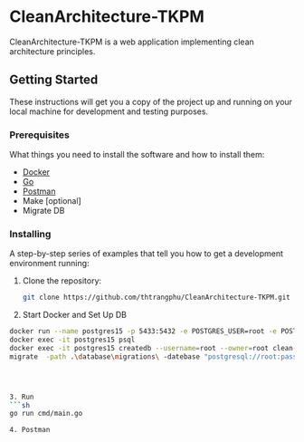 # CleanArchitecture-TKPM

CleanArchitecture-TKPM is a web application implementing clean architecture principles. 

## Getting Started

These instructions will get you a copy of the project up and running on your local machine for development and testing purposes.

### Prerequisites

What things you need to install the software and how to install them:
- [Docker](https://www.docker.com/)
- [Go](https://go.dev/)
- [Postman](https://www.postman.com/)
- Make [optional]
- Migrate DB


### Installing

A step-by-step series of examples that tell you how to get a development environment running:

1. Clone the repository:
   ```sh
   git clone https://github.com/thtrangphu/CleanArchitecture-TKPM.git

2. Start Docker and Set Up DB
  ```sh
  docker run --name postgres15 -p 5433:5432 -e POSTGRES_USER=root -e POSTGRES_PASSWORD=password -d postgres:15-alpine
  docker exec -it postgres15 psql
  docker exec -it postgres15 createdb --username=root --owner=root clean-architecture
  migrate  -path .\database\migrations\ -datebase "postgresql://root:password@localhost:5433/clean-architecture?sslmode=disable" -verbose up




3. Run
  ```sh
  go run cmd/main.go

4. Postman 

